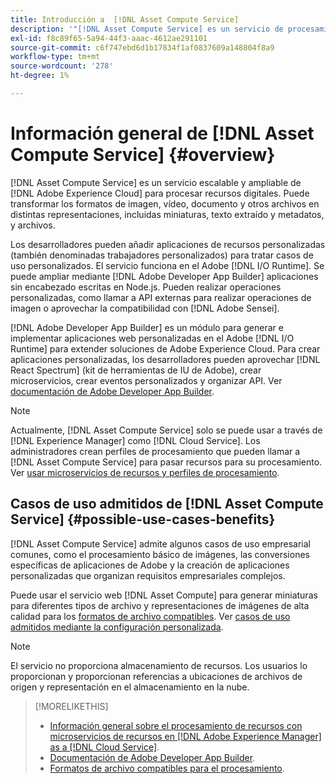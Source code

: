 ```yaml
---
title: Introducción a  [!DNL Asset Compute Service]
description: '"[!DNL Asset Compute Service] es un servicio de procesamiento de recursos nativo de la nube que reduce la complejidad y mejora la escalabilidad".'
exl-id: f8c89f65-5a94-44f3-aaac-4612ae291101
source-git-commit: c6f747ebd6d1b17834f1af0837609a148804f8a9
workflow-type: tm+mt
source-wordcount: '278'
ht-degree: 1%

---
```


# Información general de [!DNL Asset Compute Service] {#overview}

[!DNL Asset Compute Service] es un servicio escalable y ampliable de [!DNL Adobe Experience Cloud] para procesar recursos digitales. Puede transformar los formatos de imagen, vídeo, documento y otros archivos en distintas representaciones, incluidas miniaturas, texto extraído y metadatos, y archivos.

Los desarrolladores pueden añadir aplicaciones de recursos personalizadas (también denominadas trabajadores personalizados) para tratar casos de uso personalizados. El servicio funciona en el Adobe [!DNL I/O Runtime]. Se puede ampliar mediante [!DNL Adobe Developer App Builder] aplicaciones sin encabezado escritas en Node.js. Pueden realizar operaciones personalizadas, como llamar a API externas para realizar operaciones de imagen o aprovechar la compatibilidad con [!DNL Adobe Sensei].

[!DNL Adobe Developer App Builder] es un módulo para generar e implementar aplicaciones web personalizadas en el Adobe [!DNL I/O Runtime] para extender soluciones de Adobe Experience Cloud. Para crear aplicaciones personalizadas, los desarrolladores pueden aprovechar [!DNL React Spectrum] (kit de herramientas de IU de Adobe), crear microservicios, crear eventos personalizados y organizar API. Ver [documentación de Adobe Developer App Builder](https://developer.adobe.com/app-builder/docs/overview/).

>[!NOTE]
>
>Actualmente, [!DNL Asset Compute Service] solo se puede usar a través de [!DNL Experience Manager] como [!DNL Cloud Service]. Los administradores crean perfiles de procesamiento que pueden llamar a [!DNL Asset Compute Service] para pasar recursos para su procesamiento. Ver [usar microservicios de recursos y perfiles de procesamiento](https://experienceleague.adobe.com/es/docs/experience-manager-cloud-service/content/assets/manage/asset-microservices-configure-and-use).

## Casos de uso admitidos de [!DNL Asset Compute Service] {#possible-use-cases-benefits}

[!DNL Asset Compute Service] admite algunos casos de uso empresarial comunes, como el procesamiento básico de imágenes, las conversiones específicas de aplicaciones de Adobe y la creación de aplicaciones personalizadas que organizan requisitos empresariales complejos.

Puede usar el servicio web [!DNL Asset Compute] para generar miniaturas para diferentes tipos de archivo y representaciones de imágenes de alta calidad para los [formatos de archivo compatibles](https://experienceleague.adobe.com/es/docs/experience-manager-cloud-service/content/assets/file-format-support). Ver [casos de uso admitidos mediante la configuración personalizada](https://experienceleague.adobe.com/es/docs/experience-manager-cloud-service/content/assets/manage/asset-microservices-configure-and-use).

>[!NOTE]
>
>El servicio no proporciona almacenamiento de recursos. Los usuarios lo proporcionan y proporcionan referencias a ubicaciones de archivos de origen y representación en el almacenamiento en la nube.

<!-- TBD: Should this be mentioned in the docs?

|Asset Compute Service does not do this|Expectations from implementing client|
|---|---|
| Binary uploads or API-based asset ingestion. | Use other methods to ingest assets. |
| Store binaries or any persisted data across processing requests.| Each request is independent so treat it as a standalone request by sharing binary and processing instructions. |
| Store any configurations such as processing rules or settings for a user or an organization's account. | Add processing request to each request/instruction. |
| Direct event handling of asset creation events from storage systems and processing completed notifications, and errors. | Use [!DNL Adobe I/O] Events and other methods. |

-->

>[!MORELIKETHIS]
>
>* [Información general sobre el procesamiento de recursos con microservicios de recursos en [!DNL Adobe Experience Manager] as a [!DNL Cloud Service]](https://experienceleague.adobe.com/es/docs/experience-manager-cloud-service/content/assets/asset-microservices-overview).
>* [Documentación de Adobe Developer App Builder](https://developer.adobe.com/app-builder/docs/overview).
>* [Formatos de archivo compatibles para el procesamiento](https://experienceleague.adobe.com/es/docs/experience-manager-cloud-service/content/assets/file-format-support).

<!-- **TBD:**
* Clarify the service can only be used within AEM as Cloud Service. The docs provided as context for custom application developers. Not to be used as a standalone service.
  ** and API as that plays a role in custom applications (accepting standard params, invoking Nui itself in the future, etc. (this is an outlook))

* link to aem as cloud service docs on asset ingestion and customization with processing profiles.
-->
